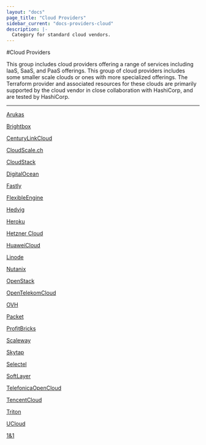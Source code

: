 ```yaml
---
layout: "docs"
page_title: "Cloud Providers"
sidebar_current: "docs-providers-cloud"
description: |-
  Category for standard cloud vendors.
---
```


#Cloud Providers

This group includes cloud providers offering a range of services including IaaS,
SaaS, and PaaS offerings. This group of cloud providers includes some smaller
scale clouds or ones with more specialized offerings. The Terraform provider
and associated resources for these clouds are primarily supported by the cloud
vendor in close collaboration with HashiCorp, and are tested by HashiCorp.

---


[Arukas](/docs/providers/arukas/index.html)

[Brightbox](/docs/providers/brightbox/index.html)

[CenturyLinkCloud](/docs/providers/clc/index.html)

[CloudScale.ch](/docs/providers/cloudscale/index.html)

[CloudStack](/docs/providers/cloudstack/index.html)

[DigitalOcean](/docs/providers/do/index.html)

[Fastly](/docs/providers/fastly/index.html)

[FlexibleEngine](/docs/providers/flexibleengine/index.html)

[Hedvig](/docs/providers/hedvig/index.html)

[Heroku](/docs/providers/heroku/index.html)

[Hetzner Cloud](/docs/providers/hcloud/index.html)

[HuaweiCloud](/docs/providers/huaweicloud/index.html)

[Linode](/docs/providers/linode/index.html)

[Nutanix](/docs/providers/nutanix/index.html)

[OpenStack](/docs/providers/openstack/index.html)

[OpenTelekomCloud](/docs/providers/opentelekomcloud/index.html)

[OVH](/docs/providers/ovh/index.html)

[Packet](/docs/providers/packet/index.html)

[ProfitBricks](/docs/providers/profitbricks/index.html)

[Scaleway](/docs/providers/scaleway/index.html)

[Skytap](/docs/providers/skytap/index.html)

[Selectel](/docs/providers/selvpc/index.html)

[SoftLayer](/docs/providers/softlayer/index.html)

[TelefonicaOpenCloud](/docs/providers/telefonicaopencloud/index.html)

[TencentCloud](/docs/providers/tencentcloud/index.html)

[Triton](/docs/providers/triton/index.html)

[UCloud](/docs/providers/ucloud/index.html)

[1&1](/docs/providers/oneandone/index.html)
